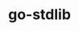 ---
title: go-stdlib
registryType: instrumentation
tags:
  - opentracing
  - Go
repo: https://github.com/opentracing-contrib/go-stdlib
license: BSD 3-Clause "New" or "Revised" License
description: OpenTracing instrumentation for packages in the Go stdlib
authors: OpenTracing Contributors
---